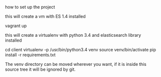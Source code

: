 how to set up the project

this will create a vm with ES 1.4 installed

vagrant up

this will create a virtualenv with python 3.4 and elasticsearch library installed

cd client 
virtualenv -p /usr/bin/python3.4 venv
source venv/bin/activate
pip install -r requirements.txt


The venv directory can be moved wherever you want, if it is inside this source tree
it will be ignored by git.


